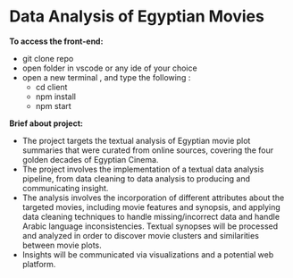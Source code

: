 # Data Analysis of Egyptian Movies
**To access the front-end:**

- git clone repo
- open folder in vscode or any ide of your choice 
- open a new terminal , and type the following :
  - cd client
  - npm install
  - npm start

**Brief about project:**
- The project targets the textual analysis of Egyptian movie plot
  summaries that were curated from online sources, covering the four golden decades
  of Egyptian Cinema.
- The project involves the implementation of a textual data analysis pipeline, from
  data cleaning to data analysis to producing and communicating insight.
- The analysis involves the incorporation of different attributes about the targeted
  movies, including movie features and synopsis, and applying data cleaning
  techniques to handle missing/incorrect data and handle Arabic language
  inconsistencies. Textual synopses will be processed and analyzed in order to
  discover movie clusters and similarities between movie plots.
- Insights will be communicated via visualizations and a potential web platform.

